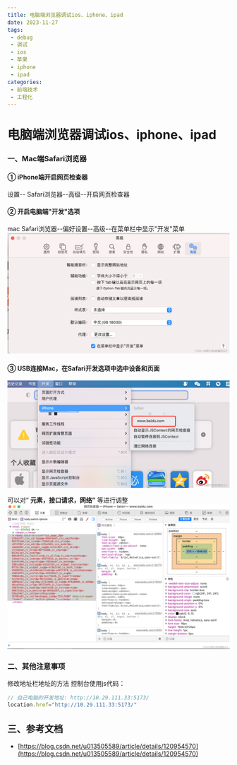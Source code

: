 ```yaml
---
title: 电脑端浏览器调试ios、iphone、ipad
date: 2023-11-27
tags:
 - debug
 - 调试
 - ios
 - 苹果
 - iphone
 - ipad
categories:
 - 前端技术
 - 工程化
---
```

# 电脑端浏览器调试ios、iphone、ipad

### 一、Mac端Safari浏览器

#### ① iPhone端开启网页检查器

设置-- Safari浏览器--高级--开启网页检查器

#### ② 开启电脑端"开发"选项

mac Safari浏览器--偏好设置--高级--在菜单栏中显示"开发"菜单
![image.png](./1701056783533-0.png)

#### ③ USB连接Mac，在Safari开发选项中选中设备和页面

![image.png](./1701056783533-1.png)

 可以对“ **元素，接口请求，网络”** 等进行调整
![image.png](./1701056783533-2.png)

### 二、其他注意事项

修改地址栏地址的方法
控制台使用js代码：

```javascript
// 自己电脑的开发地址: http://10.29.111.33:5173/
location.href="http://10.29.111.33:5173/" 

```

## 三、参考文档

- [https://blog.csdn.net/u013505589/article/details/120954570](https://blog.csdn.net/u013505589/article/details/120954570)

